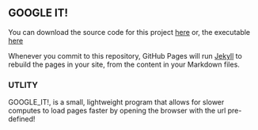 ## GOOGLE IT!

You can download the source code for this project [here]() or, the executable [here]()

Whenever you commit to this repository, GitHub Pages will run [Jekyll](https://jekyllrb.com/) to rebuild the pages in your site, from the content in your Markdown files.

### UTLITY

GOOGLE_IT!, is a small, lightweight program  that allows for slower computes to load pages faster by opening the browser with the url pre-defined!

